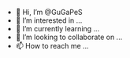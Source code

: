- 👋 Hi, I’m @GuGaPeS
- 👀 I’m interested in ...
- 🌱 I’m currently learning ...
- 💞️ I’m looking to collaborate on ...
- 📫 How to reach me ...

<!---
GuGaPeS/GuGaPeS is a ✨ special ✨ repository because its `README.md` (this file) appears on your GitHub profile.
You can click the Preview link to take a look at your changes.
--->
